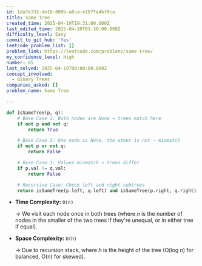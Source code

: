 ```yaml
---
id: 1da7e332-de10-809b-a8ca-e187fe4bf0ca
title: Same Tree
created_time: 2025-04-19T19:31:00.000Z
last_edited_time: 2025-04-20T01:30:00.000Z
difficulty_level: Easy
commit_to_git_hub: 'Yes'
leetcode_problem_list: []
problem_link: https://leetcode.com/problems/same-tree/
my_confidence_level: High
number: 85
last_solved: 2025-04-19T00:00:00.000Z
concept_involved:
  - Binary Trees
companies_asked: []
problem_name: Same Tree

---
```


```python
def isSameTree(p, q):
    # Base Case 1: Both nodes are None → trees match here
    if not p and not q:
        return True

    # Base Case 2: One node is None, the other is not → mismatch
    if not p or not q:
        return False

    # Base Case 3: Values mismatch → trees differ
    if p.val != q.val:
        return False

    # Recursive Case: Check left and right subtrees
    return isSameTree(p.left, q.left) and isSameTree(p.right, q.right)

```

*   **Time Complexity:** `O(n)`

    → We visit each node once in both trees (where *n* is the number of nodes in the smaller of the two trees if they're unequal, or in either tree if equal).

*   **Space Complexity:** `O(h)`

    → Due to recursion stack, where *h* is the height of the tree (O(log n) for balanced, O(n) for skewed).
